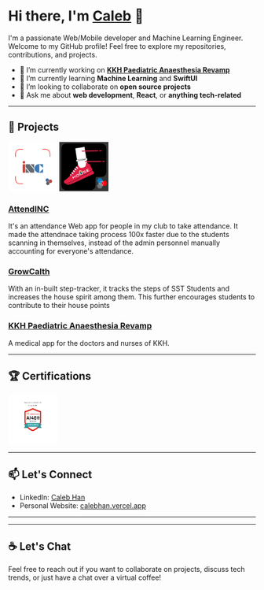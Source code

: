 # Hi there, I'm [Caleb](https://calebhan.vercel.app/) 👋

I'm a passionate Web/Mobile developer and Machine Learning Engineer. Welcome to my GitHub profile! Feel free to explore my repositories, contributions, and projects.

- 🔭 I’m currently working on **[KKH Paediatric Anaesthesia Revamp](https://github.com/Aathithya-J/KKH-Revamp/tree/devh)**
- 🌱 I’m currently learning **Machine Learning** and **SwiftUI**
- 👯 I’m looking to collaborate on **open source projects**
- 💬 Ask me about **web development**, **React**, or **anything tech-related**

---

## 🚀 Projects
<img src="assets/AppIcon1024x1024.png" width="100" height="100" > <img src="assets/growcalth.jpg" width="100" height="100" > 

### [AttendINC](https://github.com/kidscoots101/inc-terminal-attendance)
It's an attendance Web app for people in my club to take attendance. It made the attendnace taking process 100x faster due to the students scanning in themselves, instead of the admin personnel manually accounting for everyone's attendance. 

### [GrowCalth](https://github.com/sst-inc/GrowCalth)
With an in-built step-tracker, it tracks the steps of SST Students and increases the house spirit among them. This further encourages students to contribute to their house points

### [KKH Paediatric Anaesthesia Revamp](https://github.com/Aathithya-J/KKH-Revamp/tree/devh)
A medical app for the doctors and nurses of KKH.

---
## 🏆 Certifications
<img src="assets/ai-badge.pdf" width="100" height="100">

---

## 📫 Let's Connect

- LinkedIn: [Caleb Han](https://www.linkedin.com/in/caleb-han-792349235/)
- Personal Website: [calebhan.vercel.app](https://calebhan.vercel.app/)

---
---

## ☕ Let's Chat

Feel free to reach out if you want to collaborate on projects, discuss tech trends, or just have a chat over a virtual coffee!


<!---
kidscoots101/kidscoots10
1 is a ✨ special ✨ repository because its `README.md` (this file) appears on your GitHub profile.
You can click the Preview link to take a look at your changes.
--->
